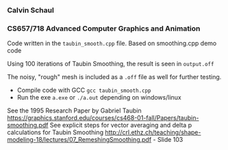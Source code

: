 ### Calvin Schaul

### CS657/718 Advanced Computer Graphics and Animation

Code written in the `taubin_smooth.cpp` file. Based on smoothing.cpp demo code

Using 100 iterations of Taubin Smoothing, the result is seen in `output.off`

The noisy, "rough" mesh is included as a `.off` file as well for further testing.

- Compile code with GCC
`gcc taubin_smooth.cpp`
- Run the exe
`a.exe` or `./a.out` depending on windows/linux

See the 1995 Research Paper by Gabriel Taubin https://graphics.stanford.edu/courses/cs468-01-fall/Papers/taubin-smoothing.pdf
See explicit steps for vector averaging and delta p calculations for Taubin Smoothing http://crl.ethz.ch/teaching/shape-modeling-18/lectures/07_RemeshingSmoothing.pdf
    - Slide 103
